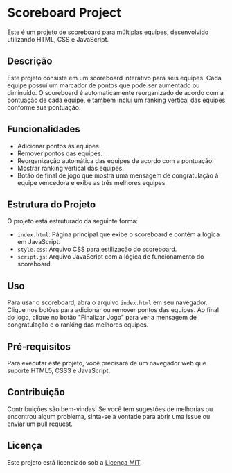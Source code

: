 # Scoreboard Project

Este é um projeto de scoreboard para múltiplas equipes, desenvolvido utilizando HTML, CSS e JavaScript.

## Descrição

Este projeto consiste em um scoreboard interativo para seis equipes. Cada equipe possui um marcador de pontos que pode ser aumentado ou diminuído. O scoreboard é automaticamente reorganizado de acordo com a pontuação de cada equipe, e também inclui um ranking vertical das equipes conforme sua pontuação.

## Funcionalidades

- Adicionar pontos às equipes.
- Remover pontos das equipes.
- Reorganização automática das equipes de acordo com a pontuação.
- Mostrar ranking vertical das equipes.
- Botão de final de jogo que mostra uma mensagem de congratulação à equipe vencedora e exibe as três melhores equipes.

## Estrutura do Projeto

O projeto está estruturado da seguinte forma:

- `index.html`: Página principal que exibe o scoreboard e contém a lógica em JavaScript.
- `style.css`: Arquivo CSS para estilização do scoreboard.
- `script.js`: Arquivo JavaScript com a lógica de funcionamento do scoreboard.

## Uso

Para usar o scoreboard, abra o arquivo `index.html` em seu navegador. Clique nos botões para adicionar ou remover pontos das equipes. Ao final do jogo, clique no botão "Finalizar Jogo" para ver a mensagem de congratulação e o ranking das melhores equipes.

## Pré-requisitos

Para executar este projeto, você precisará de um navegador web que suporte HTML5, CSS3 e JavaScript.

## Contribuição

Contribuições são bem-vindas! Se você tem sugestões de melhorias ou encontrou algum problema, sinta-se à vontade para abrir uma issue ou enviar um pull request.

## Licença

Este projeto está licenciado sob a [Licença MIT](https://opensource.org/licenses/MIT).
